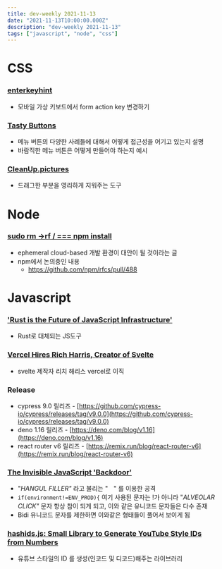 ```yaml
---
title: dev-weekly 2021-11-13
date: "2021-11-13T10:00:00.000Z"
description: "dev-weekly 2021-11-13"
tags: ["javascript", "node", "css"]
---
```


# CSS

### **[enterkeyhint](https://css-tricks.com/enterkeyhint)**

- 모바일 가상 키보드에서 form action key 변경하기

### **[Tasty Buttons](https://www.htmhell.dev/26-tasty-buttons)**

- 메뉴 버튼의 다양한 사례들에 대해서 어떻게 접근성을 어기고 있는지 설명
- 바람직한 메뉴 버튼은 어떻게 만들어야 하는지 예시

### **[CleanUp.pictures](https://cleanup.pictures/)**

- 드래그한 부분을 영리하게 지워주는 도구

# Node

### [sudo rm →rf / === npm install](https://ghuntley.com/sudo-rm-rf/)

- ephemeral cloud-based 개발 환경이 대안이 될 것이라는 글
- npm에서 논의중인 내용
    - https://github.com/npm/rfcs/pull/488

# Javascript

### **['Rust is the Future of JavaScript Infrastructure'](https://leerob.io/blog/rust)**

- Rust로 대체되는 JS도구

### **[Vercel Hires Rich Harris, Creator of Svelte](https://vercel.com/blog/vercel-welcomes-rich-harris-creator-of-svelte)**

- svelte 제작자 리치 해리스 vercel로 이직

### Release

- cypress 9.0 릴리즈 - [https://github.com/cypress-io/cypress/releases/tag/v9.0.0](https://github.com/cypress-io/cypress/releases/tag/v9.0.0)
- deno 1.16 릴리즈 - [https://deno.com/blog/v1.16](https://deno.com/blog/v1.16)
- react router v6 릴리즈 - [https://remix.run/blog/react-router-v6](https://remix.run/blog/react-router-v6)

### **[The Invisible JavaScript 'Backdoor'](https://certitude.consulting/blog/en/invisible-backdoor/)**

- "*HANGUL FILLER"* 라고 불리는 "ㅤ" 를 이용한 공격
- `if(environmentǃ=ENV_PROD){` 여기 사용된 문자는 !가 아니라 "*ALVEOLAR CLICK"* 문자 항상 참이 되게 되고, 이와 같은 유니코드 문자들은 다수 존재
- Bidi 유니코드 문자를 제한하면 이와같은 형태들이 풀어서 보이게 됨

### **[hashids.js: Small Library to Generate YouTube Style IDs from Numbers](https://github.com/niieani/hashids.js)**

- 유튜브 스타일의 ID 를 생성(인코드 및 디코드)해주는 라이브러리
